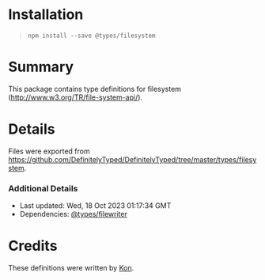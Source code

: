 # Installation
> `npm install --save @types/filesystem`

# Summary
This package contains type definitions for filesystem (http://www.w3.org/TR/file-system-api/).

# Details
Files were exported from https://github.com/DefinitelyTyped/DefinitelyTyped/tree/master/types/filesystem.

### Additional Details
 * Last updated: Wed, 18 Oct 2023 01:17:34 GMT
 * Dependencies: [@types/filewriter](https://npmjs.com/package/@types/filewriter)

# Credits
These definitions were written by [Kon](http://phyzkit.net/).
